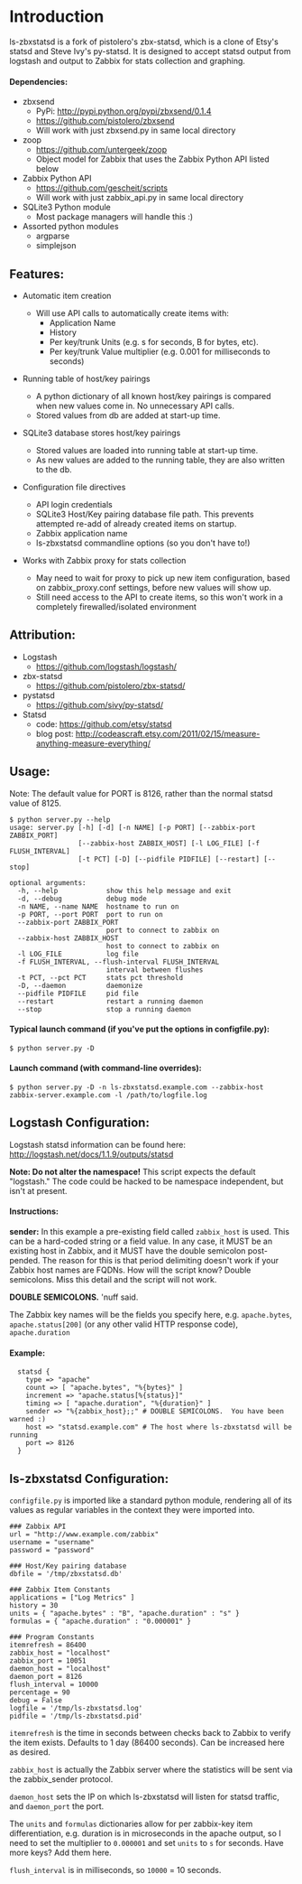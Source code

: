 Introduction
============

ls-zbxstatsd is a fork of pistolero's zbx-statsd, which is a clone of Etsy's statsd and Steve Ivy's py-statsd.  It is designed to accept statsd output from logstash and output to Zabbix for stats collection and graphing.

#### Dependencies:

* zbxsend
	- PyPi: http://pypi.python.org/pypi/zbxsend/0.1.4
	- https://github.com/pistolero/zbxsend
	- Will work with just zbxsend.py in same local directory
* zoop 
	- https://github.com/untergeek/zoop
	- Object model for Zabbix that uses the Zabbix Python API listed below
* Zabbix Python API
	- https://github.com/gescheit/scripts
	- Will work with just zabbix_api.py in same local directory
* SQLite3 Python module
	- Most package managers will handle this :)
* Assorted python modules
	- argparse
	- simplejson
 

Features:
---------

* Automatic item creation
	- Will use API calls to automatically create items with:
		- Application Name
		- History
		- Per key/trunk Units (e.g. s for seconds, B for bytes, etc).
		- Per key/trunk Value multiplier (e.g. 0.001 for milliseconds to seconds)

* Running table of host/key pairings
	- A python dictionary of all known host/key pairings is compared when new values come in.  No unnecessary API calls.
	- Stored values from db are added at start-up time.

* SQLite3 database stores host/key pairings
	- Stored values are loaded into running table at start-up time.
	- As new values are added to the running table, they are also written to the db.  

* Configuration file directives
	- API login credentials
	- SQLite3 Host/Key pairing database file path.  This prevents attempted re-add of already created items on startup.
	- Zabbix application name
	- ls-zbxstatsd commandline options (so you don't have to!)

* Works with Zabbix proxy for stats collection
	- May need to wait for proxy to pick up new item configuration, based on zabbix_proxy.conf settings, before new values will show up.
	- Still need access to the API to create items, so this won't work in a completely firewalled/isolated environment
	

Attribution:
------------

* Logstash
	- https://github.com/logstash/logstash/
* zbx-statsd
	- https://github.com/pistolero/zbx-statsd/
* pystatsd
	- https://github.com/sivy/py-statsd/
* Statsd 
    - code: https://github.com/etsy/statsd
    - blog post: http://codeascraft.etsy.com/2011/02/15/measure-anything-measure-everything/

Usage:
------

Note: The default value for PORT is 8126, rather than the normal statsd value of 8125.  

```
$ python server.py --help
usage: server.py [-h] [-d] [-n NAME] [-p PORT] [--zabbix-port ZABBIX_PORT]
                 [--zabbix-host ZABBIX_HOST] [-l LOG_FILE] [-f FLUSH_INTERVAL]
                 [-t PCT] [-D] [--pidfile PIDFILE] [--restart] [--stop]

optional arguments:
  -h, --help            show this help message and exit
  -d, --debug           debug mode
  -n NAME, --name NAME  hostname to run on
  -p PORT, --port PORT  port to run on
  --zabbix-port ZABBIX_PORT
                        port to connect to zabbix on
  --zabbix-host ZABBIX_HOST
                        host to connect to zabbix on
  -l LOG_FILE           log file
  -f FLUSH_INTERVAL, --flush-interval FLUSH_INTERVAL
                        interval between flushes
  -t PCT, --pct PCT     stats pct threshold
  -D, --daemon          daemonize
  --pidfile PIDFILE     pid file
  --restart             restart a running daemon
  --stop                stop a running daemon
```

#### Typical launch command (if you've put the options in configfile.py):
```
$ python server.py -D
```

#### Launch command (with command-line overrides):
```
$ python server.py -D -n ls-zbxstatsd.example.com --zabbix-host zabbix-server.example.com -l /path/to/logfile.log
```



Logstash Configuration:
-----------------------

Logstash statsd information can be found here: http://logstash.net/docs/1.1.9/outputs/statsd

**Note: Do not alter the namespace!**  This script expects the default "logstash."  The code could be hacked to be namespace independent, but isn't at present.

#### Instructions:

**sender:** In this example a pre-existing field called `zabbix_host` is used.  This can be a hard-coded string or a field value.  In any case, it MUST be an existing host in Zabbix, and it MUST have the double semicolon post-pended.
The reason for this is that period delimiting doesn't work if your Zabbix host names are FQDNs.  How will the script know?  Double semicolons.  Miss this detail and the script will not work.

**DOUBLE SEMICOLONS.**  'nuff said.

The Zabbix key names will be the fields you specify here, e.g. `apache.bytes`, `apache.status[200]` (or any other valid HTTP response code), `apache.duration`

#### Example:
```
  statsd {
    type => "apache"
    count => [ "apache.bytes", "%{bytes}" ]
    increment => "apache.status[%{status}]"
    timing => [ "apache.duration", "%{duration}" ]
    sender => "%{zabbix_host};;" # DOUBLE SEMICOLONS.  You have been warned :)
    host => "statsd.example.com" # The host where ls-zbxstatsd will be running
    port => 8126
  }
```

ls-zbxstatsd Configuration:
---------------------------

`configfile.py` is imported like a standard python module, rendering all of its values as regular variables in the context they were imported into.

```
### Zabbix API
url = "http://www.example.com/zabbix"
username = "username"
password = "password"

### Host/Key pairing database
dbfile = '/tmp/zbxstatsd.db'

### Zabbix Item Constants
applications = ["Log Metrics" ]
history = 30
units = { "apache.bytes" : "B", "apache.duration" : "s" }
formulas = { "apache.duration" : "0.000001" }

### Program Constants
itemrefresh = 86400
zabbix_host = "localhost"
zabbix_port = 10051
daemon_host = "localhost"
daemon_port = 8126
flush_interval = 10000
percentage = 90
debug = False
logfile = '/tmp/ls-zbxstatsd.log'
pidfile = '/tmp/ls-zbxstatsd.pid'
```

`itemrefresh` is the time in seconds between checks back to Zabbix to verify the item exists.  Defaults to 1 day (86400 seconds).  Can be increased here as desired.

`zabbix_host` is actually the Zabbix server where the statistics will be sent via the zabbix_sender protocol.

`daemon_host` sets the IP on which ls-zbxstatsd will listen for statsd traffic, and `daemon_port` the port.

The `units` and `formulas` dictionaries allow for per zabbix-key item differentiation, e.g. duration is in microseconds in the apache output, so I need to set the multiplier to `0.000001` and set `units` to `s` for seconds.  Have more keys?  Add them here.

`flush_interval` is in milliseconds, so `10000` = 10 seconds.
